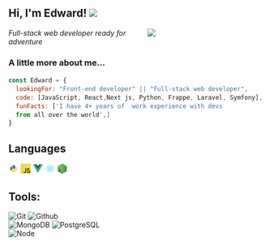 <h2> Hi, I'm Edward! <img src="https://media.giphy.com/media/RbDKaczqWovIugyJmW/giphy.gif" width="70"></h2>
<img align='right' src="hhttps://media.giphy.com/media/xT9IgzoKnwFNmISR8I/giphy.gif" width="230">
<p><em>Full-stack web developer ready for adventure</em></p>

### A little more about me...

```javascript
const Edward = {
  lookingFor: "Front-end developer" || "Full-stack web developer",
  code: [JavaScript, React,Next js, Python, Frappe, Laravel, Symfony],
  funFacts: ['I have 4+ years of  work experience with devs
  from all over the world',]
}
```
>

## Languages

<code><img height="20" src="https://raw.githubusercontent.com/github/explore/80688e429a7d4ef2fca1e82350fe8e3517d3494d/topics/python/python.png"></code>
<code><img height="20" src="https://raw.githubusercontent.com/github/explore/80688e429a7d4ef2fca1e82350fe8e3517d3494d/topics/javascript/javascript.png"></code>
<code><img height="20" src="https://raw.githubusercontent.com/github/explore/80688e429a7d4ef2fca1e82350fe8e3517d3494d/topics/vue/vue.png"></code>
<code><img height="20" src="https://raw.githubusercontent.com/github/explore/80688e429a7d4ef2fca1e82350fe8e3517d3494d/topics/react/react.png"></code>
<code><img height="20" src="https://raw.githubusercontent.com/github/explore/80688e429a7d4ef2fca1e82350fe8e3517d3494d/topics/nodejs/nodejs.png"></code>

## Tools:

![Git](https://img.shields.io/badge/-Git-000000?style=flat&logo=git)
![Github](https://img.shields.io/badge/-Github-000000?style=flat&logo=github) <br />
![MongoDB](https://img.shields.io/badge/-MongoDB-000000?style=flat&logo=mongodb)
![PostgreSQL](https://img.shields.io/badge/-PostgreSQL-000000?style=flat&logo=postgresql) <br />
![Node](https://img.shields.io/badge/-Node-000000?style=flat&logo=node.js) <br />

